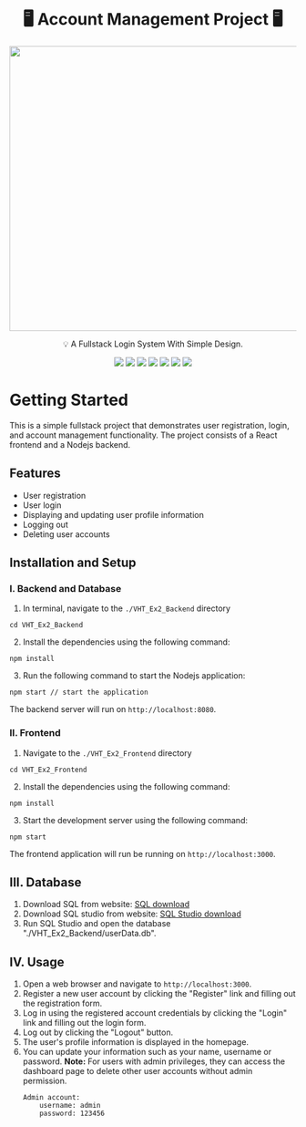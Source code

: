 <h1 align="center"> 🖥️ Account Management Project 🖥️ </h1>

<p align="center">
<img src="./Images/demo.gif" alt="animated" width="1280" height="500"/>
</p>

<p align="center">💡 A Fullstack Login System With Simple Design. </p>
<p align="center">
<img src="https://img.shields.io/badge/Node.js-339933?style=for-the-badge&logo=nodedotjs&logoColor=white"/>
<img src="https://img.shields.io/badge/Express.js-000000?style=for-the-badge&logo=express&logoColor=white"/>
<img src="https://img.shields.io/badge/React-20232A?style=for-the-badge&logo=react&logoColor=61DAFB"/>
<img src="https://img.shields.io/badge/Redux-593D88?style=for-the-badge&logo=redux&logoColor=white"/>
<img src="https://img.shields.io/badge/bootstrap-%238511FA.svg?style=for-the-badge&logo=bootstrap&logoColor=white"/>
<img src="https://img.shields.io/badge/sqlite-%2307405e.svg?style=for-the-badge&logo=sqlite&logoColor=white"/>
<img src="https://img.shields.io/badge/JWT-000000?style=for-the-badge&logo=JSON%20web%20tokens&logoColor=white"/>
 </p>

# Getting Started

This is a simple fullstack project that demonstrates user registration, login, and account management functionality. The project consists of a React frontend and a Nodejs backend.

## Features

- User registration
- User login
- Displaying and updating user profile information
- Logging out
- Deleting user accounts

## Installation and Setup

### I. Backend and Database

1. In terminal, navigate to the `./VHT_Ex2_Backend` directory

```
cd VHT_Ex2_Backend
```

2. Install the dependencies using the following command:

```
npm install
```

3. Run the following command to start the Nodejs application:

```
npm start // start the application
```

The backend server will run on `http://localhost:8080`.

### II. Frontend

1. Navigate to the `./VHT_Ex2_Frontend` directory

```
cd VHT_Ex2_Frontend
```

2. Install the dependencies using the following command:

```
npm install
```

3. Start the development server using the following command:

```
npm start
```

The frontend application will run be running on `http://localhost:3000`.

## III. Database

1. Download SQL from website: <a href="https://www.sqlite.org/download.html">SQL download</a>
2. Download SQL studio from website: <a href="https://sqlitestudio.pl/">SQL Studio download</a>
3. Run SQL Studio and open the database "./VHT_Ex2_Backend/userData.db".

## IV. Usage

1.  Open a web browser and navigate to `http://localhost:3000`.
2.  Register a new user account by clicking the "Register" link and filling out the registration form.
3.  Log in using the registered account credentials by clicking the "Login" link and filling out the login form.
4.  Log out by clicking the "Logout" button.
5.  The user's profile information is displayed in the homepage.
6.  You can update your information such as your name, username or password.
    **Note:** For users with admin privileges, they can access the dashboard page to delete other user accounts without admin permission.
    ```
    Admin account:
        username: admin
        password: 123456
    ```
